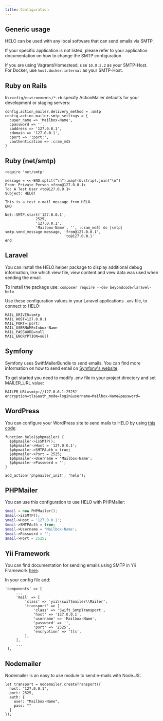 ```yaml
---
title: Configuration
---
```


## Generic usage

HELO can be used with any local software that can send emails via SMTP. 

If your specific application is not listed, please refer to your application documentation on how to change the SMTP configuration.

If you are using Vagrant/Homestead, use `10.0.2.2` as your SMTP-Host.  
For Docker, use `host.docker.internal` as your SMTP-Host.

## Ruby on Rails
In `config/environments/*.rb` specify ActionMailer defaults for your development or staging servers:

```
config.action_mailer.delivery_method = :smtp
config.action_mailer.smtp_settings = {
  :user_name => 'Mailbox-Name',
  :password => '',
  :address => '127.0.0.1',
  :domain => '127.0.0.1',
  :port => ':port:',
  :authentication => :cram_md5
}
```

## Ruby (net/smtp)

```
require 'net/smtp'

message = <<-END.split("\n").map!(&:strip).join("\n")
From: Private Person <from@127.0.0.1>
To: A Test User <to@127.0.0.1>
Subject: HELO!

This is a test e-mail message from HELO.
END

Net::SMTP.start('127.0.0.1',
              2525,
              '127.0.0.1',
              'Mailbox-Name', '', :cram_md5) do |smtp|
smtp.send_message message, 'from@127.0.0.1',
                           'to@127.0.0.1'
end
```

## Laravel

You can install the HELO helper package to display additional debug information, like which view file, view content and view data was used when sending the email.

To install the package use: `composer require --dev beyondcode/laravel-helo`  

Use these configuration values in your Laravel applications `.env` file, to connect to HELO:

```
MAIL_DRIVER=smtp
MAIL_HOST=127.0.0.1
MAIL_PORT=:port:
MAIL_USERNAME=Inbox-Name
MAIL_PASSWORD=null
MAIL_ENCRYPTION=null
```

## Symfony

Symfony uses SwiftMailerBundle to send emails. You can find more information on how to send email on [Symfony's website](https://symfony.com/doc/current/email.html).

To get started you need to modify .env file in your project directory and set MAILER_URL value:

```
MAILER_URL=smtp://127.0.0.1:2525?encryption=tls&auth_mode=login&username=Mailbox-Name&password=
```

## WordPress

You can configure your WordPress site to send mails to HELO by using [this code](http://codex.wordpress.org/Plugin_API/Action_Reference/phpmailer_init):

```
function helo($phpmailer) {
  $phpmailer->isSMTP();
  $phpmailer->Host = '127.0.0.1';
  $phpmailer->SMTPAuth = true;
  $phpmailer->Port = 2525;
  $phpmailer->Username = 'Mailbox-Name';
  $phpmailer->Password = '';
}

add_action('phpmailer_init', 'helo');
```

## PHPMailer

You can use this configuration to use HELO with PHPMailer:

```php
$mail = new PHPMailer();
$mail->isSMTP();
$mail->Host = '127.0.0.1';
$mail->SMTPAuth = true;
$mail->Username = 'Mailbox-Name';
$mail->Password = '';
$mail->Port = 2525;
```

## Yii Framework

You can find documentation for sending emails using SMTP in Yii Framework [here](https://www.yiiframework.com/wiki/656/how-to-send-emails-using-smtp).

In your config file add:

```
'components' => [
     ...
     'mail' => [
         'class' => 'yii\\swiftmailer\\Mailer',
         'transport' => [
             'class' => 'Swift_SmtpTransport',
             'host' => '127.0.0.1',
             'username' => 'Mailbox-Name',
             'password' => '',
             'port' => '2525',
             'encryption' => 'tls',
         ],
     ],
     ...
 ],
```

## Nodemailer
Nodemailer is an easy to use module to send e-mails with Node.JS:


```
let transport = nodemailer.createTransport({
  host: "127.0.0.1",
  port: 2525,
  auth: {
    user: "Mailbox-Name",
    pass: ""
  }
});
```
